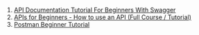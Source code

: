 1. [API Documentation Tutorial For Beginners With Swagger](https://youtube.com/playlist?list=PLnBvgoOXZNCOiV54qjDOPA9R7DIDazxBA)
1. [APIs for Beginners - How to use an API (Full Course / Tutorial)](https://youtu.be/GZvSYJDk-us)
1. [Postman Beginner Tutorial](https://youtube.com/playlist?list=PLhW3qG5bs-L-oT0GenwPLcJAPD_SiFK3C)
